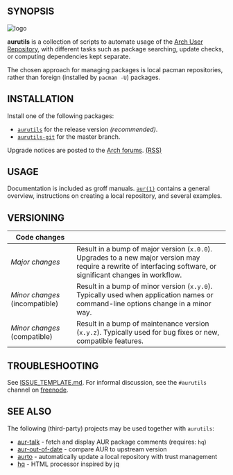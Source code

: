 ## SYNOPSIS
  
![logo](https://ptpb.pw/1Qal.png)

__aurutils__ is a collection of scripts to automate usage of the [Arch
User Repository](https://wiki.archlinux.org/index.php/Arch_User_Repository), 
with different tasks such as package searching, update checks, or computing 
dependencies kept separate.

The chosen approach for managing packages is local pacman
repositories, rather than foreign (installed by `pacman -U`)
packages.
  
## INSTALLATION

Install one of the following packages:

* [`aurutils`](https://aur.archlinux.org/packages/aurutils) for the
release version _(recommended)_.
* [`aurutils-git`](https://aur.archlinux.org/packages/aurutils-git)
for the master branch.

Upgrade notices are posted to the 
[Arch forums](https://bbs.archlinux.org/viewtopic.php?id=210621).
[(RSS)](https://bbs.archlinux.org/extern.php?action=feed&tid=210621&type=atom)

## USAGE

Documentation is included as groff manuals. [`aur(1)`](man1/aur.1) contains a
general overview, instructions on creating a local repository, and
several examples.

## VERSIONING

|Code changes||
|----|----|
|*Major changes*|Result in a bump of major version (`x.0.0`). Upgrades to a new major version may require a rewrite of interfacing software, or significant changes in workflow.|
|*Minor changes* (incompatible)|Result in a bump of minor version (`x.y.0`). Typically used when application names or command-line options change in a minor way.|
|*Minor changes* (compatible)|Result in a bump of maintenance version (`x.y.z`). Typically used for bug fixes or new, compatible features.|

## TROUBLESHOOTING

See [ISSUE_TEMPLATE.md](ISSUE_TEMPLATE.md). For informal discussion, see the 
`#aurutils` channel on [freenode](https://freenode.net/kb/answer/chat).

## SEE ALSO

The following (third-party) projects may be used together with `aurutils`:

* [aur-talk](https://aur.archlinux.org/packages/aur-talk-git/) - fetch and display AUR package comments (requires: `hq`)
* [aur-out-of-date](https://aur.archlinux.org/packages/aur-out-of-date/) - compare AUR to upstream version
* [aurto](https://aur.archlinux.org/packages/aurto/) - automatically update a local repository with trust management
* [hq](https://www.archlinux.org/packages/community/x86_64/hq/) - HTML processor inspired by jq
